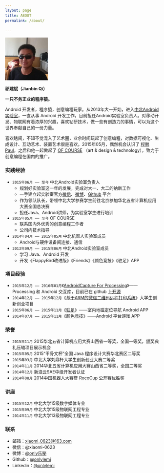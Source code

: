```yaml
---
layout: page
title: ABOUT
permalink: /about/

---
```


![MyPhoto](https://raw.githubusercontent.com/onlylemi/onlylemi.github.io/master/assets/images/logo1.png)

**祁建斌（Jianbin Qi）**

**一只不务正业的程序猿。**

Android 开发者，程序猿，创意编程玩家。从2013年大一开始，进入[中北Android实验室](https://github.com/android-nuc)，一直从事 Android 开发工作，目前担任Android实验室负责人。对移动开发、物联网有着浓厚的兴趣，喜欢钻研技术，做一些有创造力的事情，可以为这个世界奉献自己的一份力量。

喜欢瞎闹，不知不觉混入了艺术圈，业余时间玩起了创意编程，对数据可视化、生成设计、互动艺术、装置艺术很是喜欢。2015年05月，偶然机会认识了 [程鹏Paul](https://www.linkedin.com/in/peng-cheng-3890b361/zh-cn)，之后和他一起做起了 [OF COURSE](http://www.ofcourse.io) （art & design & technology），致力于创意编程在国内的推广。

### 实践经验 

* `2015年06月 —— 至今` 中北Android实验室负责人
  * 规划好实验室这一年的发展，完成对大一、大二的纳新工作
  * 一手建立起实验室官方[微信](http://weixin.sogou.com/gzh?openid=oIWsFt7gdVp6eUKEfncHhRGiJNTY&ext=0rtEYLQriOMzgMDCwMjqKpLrqwiFfRwwgA9qhhNm8LIohMbTgUmZUkKe4boi0To9)、[微博](http://weibo.com/nuc4android)、[Github](https://github.com/android-nuc) 平台
  * 作为领队队长，带领中北大学参赛学生前往北京参加华北五省计算机应用大赛全国总决赛
  * 担任Java、Android讲师，为实验室学生进行培训
* `2015年05月 —— 至今` OF COURSE
  * 联系国内外优秀的创意编程工作者
  * 公司内技术指导
* `2014年04月 —— 2015年05月` 中北机器人实验室成员
  * Android与硬件设备间连接、通信
* `2013年09月 —— 2015年06月` 中北Android实验室成员
  * 学习 Java、Android 开发
  * 开发《FlappyBird改进版》《Friends》《颜色竞技》《驻足》APP

### 项目经验

* `2015年12月 —— 2016年01月`《[AndroidCapture For Processing](https://onlylemi.github.io/projects/processing-android-capture/)》——Processing 和 Android 交互库，目前已在 github 上[开源](https://github.com/onlylemi/processing-android-capture)
* `2014年12月 —— 2015年12月`《[基于ARM的微信二维码远程打印系统](https://onlylemi.github.io/projects/wechat-printer-apm/)》大学生创新创业项目
* `2015年06月 —— 2015年11月`《[驻足](https://onlylemi.github.io/projects/android-indoor/)》——室内地磁定位导航 Android APP
* `2014年07月 —— 2015年11月`《[颜色竞技](https://onlylemi.github.io/projects/android-color-game/)》——Android 平台游戏 APP

### 荣誉

* `2015年11月` 2015华北五省计算机应用大赛山西省一等奖，全国一等奖，颁奖典礼压轴项目展示机会
* `2015年05月` 2015“甲骨文杯”全国 Java 程序设计大赛华北赛区二等奖
* `2015年03月` 中北大学刘鼎杯大学生创新创业大赛二等奖
* `2014年11月` 2014华北五省计算机应用大赛山西省二等奖，全国二等奖
* `2014年12月` 新浪云SAE中级开发者认证
* `2014年08月` 2014中国机器人大赛暨 RocoCup 公开赛优胜奖

### 讲座

* `2015年12月` 中北大学15级数字媒体专业
* `2015年09月` 中北大学15级物联网工程专业
* `2014年11月` 中北大学13级物联网工程专业

### 联系

* 邮箱：xiaomi_0623@163.com
* 微信：@xiaomi-0623
* 微博：[@only乐秘](http://weibo.com/xiaomi-0623)
* Github：[@onlylemi](https://github.com/onlylemi)
* Linkedin：[@onlylemi](https://www.linkedin.com/in/onlylemi)